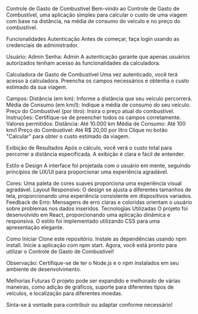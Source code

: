 Controle de Gasto de Combustível
Bem-vindo ao Controle de Gasto de Combustível, uma aplicação simples para calcular o custo de uma viagem com base na distância, na média de consumo do veículo e no preço do combustível.

Funcionalidades
Autenticação
Antes de começar, faça login usando as credenciais de administrador.

Usuário: Admin
Senha: Admin
A autenticação garante que apenas usuários autorizados tenham acesso às funcionalidades da calculadora.

Calculadora de Gasto de Combustível
Uma vez autenticado, você terá acesso à calculadora. Preencha os campos necessários e obtenha o custo estimado da sua viagem.

Campos:
Distância (em km): Informe a distância que seu veículo percorrerá.
Média de Consumo (em km/l): Indique a média de consumo do seu veículo.
Preço do Combustível (por litro): Insira o preço atual do combustível.
Instruções:
Certifique-se de preencher todos os campos corretamente.
Valores permitidos:
Distância: Até 10.000 km
Média de Consumo: Até 100 km/l
Preço do Combustível: Até R$ 20,00 por litro
Clique no botão "Calcular" para obter o custo estimado da viagem.

Exibição de Resultados
Após o cálculo, você verá o custo total para percorrer a distância especificada. A exibição é clara e fácil de entender.

Estilo e Design
A interface foi projetada com o usuário em mente, seguindo princípios de UX/UI para proporcionar uma experiência agradável.

Cores: Uma paleta de cores suaves proporciona uma experiência visual agradável.
Layout Responsivo: O design se ajusta a diferentes tamanhos de tela, proporcionando uma experiência consistente em dispositivos variados.
Feedback de Erro: Mensagens de erro claras e coloridas orientam o usuário sobre problemas nos dados inseridos.
Tecnologias Utilizadas
O projeto foi desenvolvido em React, proporcionando uma aplicação dinâmica e responsiva. O estilo foi implementado utilizando CSS para uma apresentação elegante.

Como Iniciar
Clone este repositório.
Instale as dependências usando npm install.
Inicie a aplicação com npm start.
Agora, você está pronto para utilizar o Controle de Gasto de Combustível!

Observação: Certifique-se de ter o Node.js e o npm instalados em seu ambiente de desenvolvimento.

Melhorias Futuras
O projeto pode ser expandido e melhorado de várias maneiras, como adição de gráficos, suporte para diferentes tipos de veículos, e localização para diferentes moedas.

Sinta-se à vontade para contribuir ou adaptar conforme necessário!